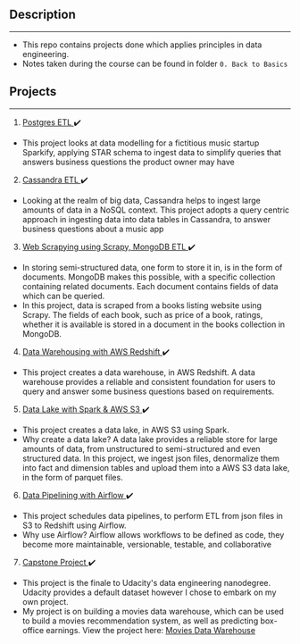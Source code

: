 ## Description
---
* This repo contains projects done which applies principles in data engineering. 
* Notes taken during the course can be found in folder `0. Back to Basics`




## Projects
---
1. <ins> Postgres ETL </ins> :heavy_check_mark:
* This project looks at data modelling for a fictitious music startup Sparkify, applying STAR schema to ingest data to simplify queries that answers business questions the product owner may have

2. <ins> Cassandra ETL </ins> :heavy_check_mark:
* Looking at the realm of big data, Cassandra helps to ingest large amounts of data in a NoSQL context. This project adopts a query centric approach in ingesting data into data tables in Cassandra, to answer business questions about a music app

3. <ins> Web Scrapying using Scrapy, MongoDB ETL </ins> :heavy_check_mark:
* In storing semi-structured data, one form to store it in, is in the form of documents. MongoDB makes this possible, with a specific collection containing related documents. Each document contains fields of data which can be queried. 
* In this project, data is scraped from a books listing website using Scrapy. The fields of each book, such as price of a book, ratings, whether it is available is stored in a document in the books collection in MongoDB.

4. <ins> Data Warehousing with AWS Redshift </ins> :heavy_check_mark:
* This project creates a data warehouse, in AWS Redshift. A data warehouse provides a reliable and consistent foundation for users to query and answer some business questions based on requirements.

5. <ins> Data Lake with Spark & AWS S3 </ins> :heavy_check_mark:
* This project creates a data lake, in AWS S3 using Spark. 
* Why create a data lake? A data lake provides a reliable store for large amounts of data, from unstructured to semi-structured and even structured data. In this project, we ingest json files, denormalize them into fact and dimension tables and upload them into a AWS S3 data lake, in the form of parquet files.

6. <ins> Data Pipelining with Airflow </ins> :heavy_check_mark:
* This project schedules data pipelines, to perform ETL from json files in S3 to Redshift using Airflow. 
* Why use Airflow? Airflow allows workflows to be defined as code, they become more maintainable, versionable, testable, and collaborative

7. <ins> Capstone Project </ins> :heavy_check_mark:  
* This project is the finale to Udacity's data engineering nanodegree. Udacity provides a default dataset however I chose to embark on my own project. 
* My project is on building a movies data warehouse, which can be used to build a movies recommendation system, as well as predicting box-office earnings. View the project here: [Movies Data Warehouse](https://github.com/alanchn31/Udacity-Data-Engineering-Capstone)